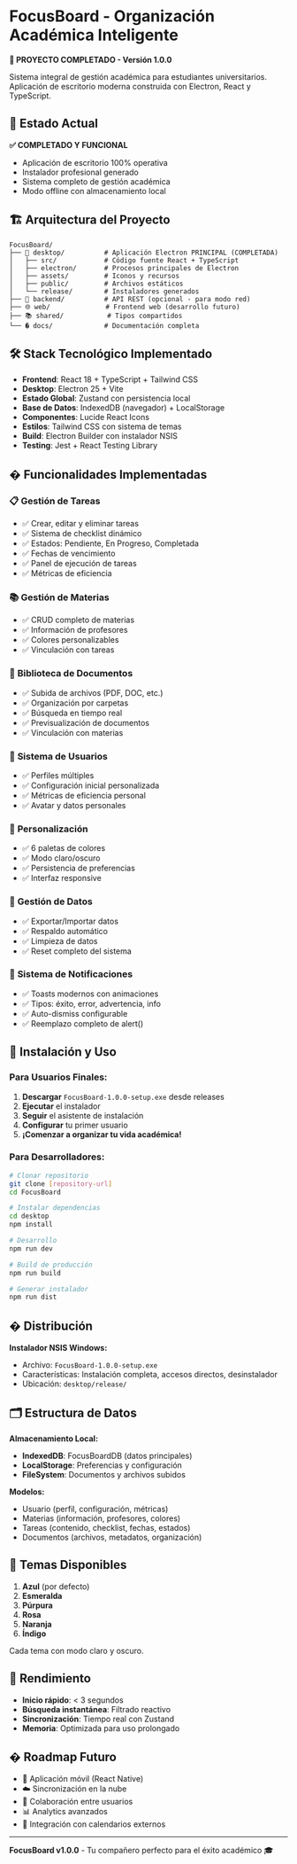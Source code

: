 # FocusBoard - Organización Académica Inteligente

**🎉 PROYECTO COMPLETADO - Versión 1.0.0**

Sistema integral de gestión académica para estudiantes universitarios. Aplicación de escritorio moderna construida con Electron, React y TypeScript.

## 🚀 Estado Actual

**✅ COMPLETADO Y FUNCIONAL**
- Aplicación de escritorio 100% operativa
- Instalador profesional generado
- Sistema completo de gestión académica
- Modo offline con almacenamiento local

## 🏗️ Arquitectura del Proyecto

```
FocusBoard/
├── 📱 desktop/          # Aplicación Electron PRINCIPAL (COMPLETADA)
│   ├── src/            # Código fuente React + TypeScript
│   ├── electron/       # Procesos principales de Electron
│   ├── assets/         # Iconos y recursos
│   ├── public/         # Archivos estáticos
│   └── release/        # Instaladores generados
├── 🔧 backend/          # API REST (opcional - para modo red)
├── 🌐 web/              # Frontend web (desarrollo futuro)
├── 📚 shared/           # Tipos compartidos
└── � docs/             # Documentación completa
```

## 🛠️ Stack Tecnológico Implementado

- **Frontend**: React 18 + TypeScript + Tailwind CSS
- **Desktop**: Electron 25 + Vite
- **Estado Global**: Zustand con persistencia local
- **Base de Datos**: IndexedDB (navegador) + LocalStorage
- **Componentes**: Lucide React Icons
- **Estilos**: Tailwind CSS con sistema de temas
- **Build**: Electron Builder con instalador NSIS
- **Testing**: Jest + React Testing Library

## � Funcionalidades Implementadas

### 📋 **Gestión de Tareas**
- ✅ Crear, editar y eliminar tareas
- ✅ Sistema de checklist dinámico
- ✅ Estados: Pendiente, En Progreso, Completada
- ✅ Fechas de vencimiento
- ✅ Panel de ejecución de tareas
- ✅ Métricas de eficiencia

### 📚 **Gestión de Materias**
- ✅ CRUD completo de materias
- ✅ Información de profesores
- ✅ Colores personalizables
- ✅ Vinculación con tareas

### 📄 **Biblioteca de Documentos**
- ✅ Subida de archivos (PDF, DOC, etc.)
- ✅ Organización por carpetas
- ✅ Búsqueda en tiempo real
- ✅ Previsualización de documentos
- ✅ Vinculación con materias

### 👤 **Sistema de Usuarios**
- ✅ Perfiles múltiples
- ✅ Configuración inicial personalizada
- ✅ Métricas de eficiencia personal
- ✅ Avatar y datos personales

### 🎨 **Personalización**
- ✅ 6 paletas de colores
- ✅ Modo claro/oscuro
- ✅ Persistencia de preferencias
- ✅ Interfaz responsive

### 🔧 **Gestión de Datos**
- ✅ Exportar/Importar datos
- ✅ Respaldo automático
- ✅ Limpieza de datos
- ✅ Reset completo del sistema

### 🔔 **Sistema de Notificaciones**
- ✅ Toasts modernos con animaciones
- ✅ Tipos: éxito, error, advertencia, info
- ✅ Auto-dismiss configurable
- ✅ Reemplazo completo de alert()

## 🏁 Instalación y Uso

### Para Usuarios Finales:
1. **Descargar** `FocusBoard-1.0.0-setup.exe` desde releases
2. **Ejecutar** el instalador
3. **Seguir** el asistente de instalación
4. **Configurar** tu primer usuario
5. **¡Comenzar a organizar tu vida académica!**

### Para Desarrolladores:
```bash
# Clonar repositorio
git clone [repository-url]
cd FocusBoard

# Instalar dependencias
cd desktop
npm install

# Desarrollo
npm run dev

# Build de producción
npm run build

# Generar instalador
npm run dist
```

## � Distribución

**Instalador NSIS Windows:**
- Archivo: `FocusBoard-1.0.0-setup.exe`
- Características: Instalación completa, accesos directos, desinstalador
- Ubicación: `desktop/release/`

## 🗂️ Estructura de Datos

**Almacenamiento Local:**
- **IndexedDB**: FocusBoardDB (datos principales)
- **LocalStorage**: Preferencias y configuración
- **FileSystem**: Documentos y archivos subidos

**Modelos:**
- Usuario (perfil, configuración, métricas)
- Materias (información, profesores, colores)
- Tareas (contenido, checklist, fechas, estados)
- Documentos (archivos, metadatos, organización)

## 🎨 Temas Disponibles

1. **Azul** (por defecto)
2. **Esmeralda**
3. **Púrpura**
4. **Rosa**
5. **Naranja**
6. **Índigo**

Cada tema con modo claro y oscuro.

## 🚀 Rendimiento

- **Inicio rápido**: < 3 segundos
- **Búsqueda instantánea**: Filtrado reactivo
- **Sincronización**: Tiempo real con Zustand
- **Memoria**: Optimizada para uso prolongado

## � Roadmap Futuro

- 📱 Aplicación móvil (React Native)
- ☁️ Sincronización en la nube
- 🤝 Colaboración entre usuarios
- 📊 Analytics avanzados
- 🔄 Integración con calendarios externos

---

**FocusBoard v1.0.0** - Tu compañero perfecto para el éxito académico 🎓

